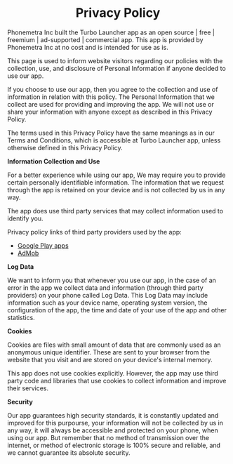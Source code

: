 <h1 align="center">Privacy Policy</h1>
<p>Phonemetra Inc built the Turbo Launcher app as an open source | free | freemium | ad-supported | commercial app. 
  This app is provided by Phonemetra Inc at no cost and is intended for use as is.</p>
<p>This page is used to inform website visitors regarding our policies with the collection, use, and
    disclosure of Personal Information if anyone decided to use our app.</p>
<p>If you choose to use our app, then you agree to the collection and use of information in
    relation with this policy. The Personal Information that we collect are used for providing and
    improving the app. We will not use or share your information with anyone except as described
    in this Privacy Policy.</p>
<p>The terms used in this Privacy Policy have the same meanings as in our Terms and Conditions,
    which is accessible at Turbo Launcher app, unless otherwise defined in this Privacy Policy.</p>

<p><strong>Information Collection and Use</strong></p>
<p>For a better experience while using our app, We may require you to provide certain personally identifiable information. The information that we request through the app is retained on your device and is not collected by us in any way.</p> 
<p>The app does use third party services that may collect information used to identify you.</p>
<p>Privacy policy links of third party providers used by the app:</p>
<ul><li><a href="https://www.google.com/policies/privacy/" target="_blank">Google Play apps</a></li> <li><a href="https://support.google.com/admob/answer/6128543?hl=en" target="_blank">AdMob</a></li></ul>
<p><strong>Log Data</strong></p>
<p>We want to inform you that whenever you use our app, in the case of an error in the app we collect data and information (through third party providers) on your phone called Log Data. This Log Data may include information such as your device name, operating system version, the configuration of the app, the time and date of your use of the app and other statistics.</p> 

<p><strong>Cookies</strong></p>

<p>Cookies are files with small amount of data that are commonly used as an anonymous unique identifier. These are sent to your browser from the website that you visit and are stored on your device's internal memory.</p>
<p>This app does not use cookies explicitly. However, the app may use third party code and libraries that use cookies to collect information and improve their services.</p> 

<p><strong>Security</strong></p>
<p>Our app guarantees high security standards, it is constantly updated and improved for this purpourse, your information will not be collected by us in any way, it will always be accessible and protected on your phone, when using our app. But remember that no method of transmission over the internet, or method of electronic storage is 100% secure and reliable, and we cannot guarantee its absolute security.</p>

